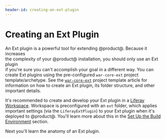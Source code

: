 ```yaml
---
header-id: creating-an-ext-plugin
---
```


# Creating an Ext Plugin

An Ext plugin is a powerful tool for extending @product@. Because it increases		
the complexity of your @product@ installation, you should only use an Ext plugin		
if you're sure you can't accomplish your goal in a different way. You can		
create Ext plugins using the pre-configured `war-core-ext` project
template/archetype. See the
[`war-core-ext`](/docs/7-1/reference/-/knowledge_base/r/war-core-ext-template)
project template article for information on how to create an Ext plugin, its
folder structure, and other important details.

It's recommended to create and develop your Ext plugin in a
[Liferay Workspace](/docs/7-1/tutorials/-/knowledge_base/t/liferay-workspace).
Workspace is preconfigured with an `ext` folder, which applies important
settings (via the `LiferayExtPlugin`) to your Ext plugin when it's deployed to
@product@. You'll learn more about this in the
[Set Up the Build Environment](/docs/7-1/reference/-/knowledge_base/r/developing-an-ext-plugin#set-up-the-build-environment)
section.

Next you'll learn the anatomy of an Ext plugin.
